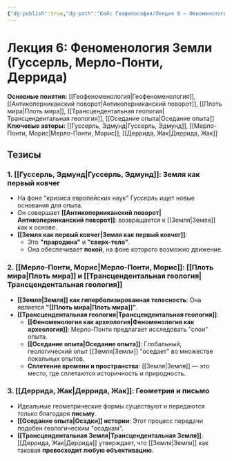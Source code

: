 ```yaml
---
{"dg-publish":true,"dg-path":"Кейс Геофилософия/Лекция 6 – Феноменология Земли","permalink":"/kejs-geofilosofiya/lekcziya-6-fenomenologiya-zemli/"}
---
```



# Лекция 6: Феноменология Земли (Гуссерль, Мерло-Понти, Деррида)

**Основные понятия:** [[Геофеноменология\|Геофеноменология]], [[Антикоперниканский поворот\|Антикоперниканский поворот]], [[Плоть мира\|Плоть мира]], [[Трансцендентальная геология\|Трансцендентальная геология]], [[Оседание опыта\|Оседание опыта]]
**Ключевые авторы:** [[Гуссерль, Эдмунд\|Гуссерль, Эдмунд]], [[Мерло-Понти, Морис\|Мерло-Понти, Морис]], [[Деррида, Жак\|Деррида, Жак]]

## Тезисы

### 1. [[Гуссерль, Эдмунд\|Гуссерль, Эдмунд]]: Земля как первый ковчег
- На фоне "кризиса европейских наук" Гуссерль ищет новые основания для опыта.
- Он совершает **[[Антикоперниканский поворот\|Антикоперниканский поворот]]**: возвращается к [[Земля\|Земле]] как к основе.
- **[[Земля как первый ковчег\|Земля как первый ковчег]]**:
    - Это **"прародина"** и **"сверх-тело"**.
    - Она обеспечивает **покой**, на фоне которого возможно движение.

### 2. [[Мерло-Понти, Морис\|Мерло-Понти, Морис]]: [[Плоть мира\|Плоть мира]] и [[Трансцендентальная геология\|Трансцендентальная геология]]
- **[[Земля\|Земля]] как гиперболизированная телесность**: Она является **"[[Плоть мира\|Плоть мира]]"**.
- **[[Трансцендентальная геология\|Трансцендентальная геология]]**:
    - **[[Феноменология как археология\|Феноменология как археология]]**: Мерло-Понти предлагает исследовать "слои" опыта.
    - **[[Оседание опыта\|Оседание опыта]]**: Глобальный, геологический опыт [[Земля\|Земли]] "оседает" во множестве локальных опытов.
    - **Сплетение времени и пространства**: [[Земля\|Земля]] — это место, где сплетаются историчность и природность.

### 3. [[Деррида, Жак\|Деррида, Жак]]: Геометрия и письмо
- Идеальные геометрические формы существуют и передаются только благодаря **письму**.
- **[[Оседание опыта\|Осадки]] истории**: Этот процесс передачи подобен геологическим "осадкам".
- **[[Трансцендентальная Земля\|Трансцендентальная Земля]]**: [[Деррида, Жак\|Деррида]] утверждает, что [[Земля\|Земля]] как таковая **превосходит любую объективацию**.